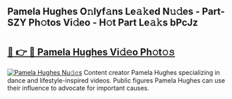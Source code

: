 ## Pamela Hughes O𝚗lyf𝚊ns Le𝚊𝚔ed N𝚞𝚍es - Part-SZY Ph𝚘tos Vi𝚍eo - H𝚘t Part Le𝚊𝚔s bPcJz

# <h2><a href="http://hfaeyna.feru.top/?c=Pamela+Hughes">🔗 👉 🔴 Pamela Hughes Vi𝚍𝚎o Ph𝚘t𝚘𝚜</a></h2>

[![Pamela Hughes Nu𝚍𝚎s](https://i.imgur.com/0TWrTi3.gif)](http://hfaeyna.feru.top/?c=Pamela+Hughes)
Content creator Pamela Hughes specializing in dance and lifestyle-inspired videos. Public figures Pamela Hughes can use their influence to advocate for important causes. 
